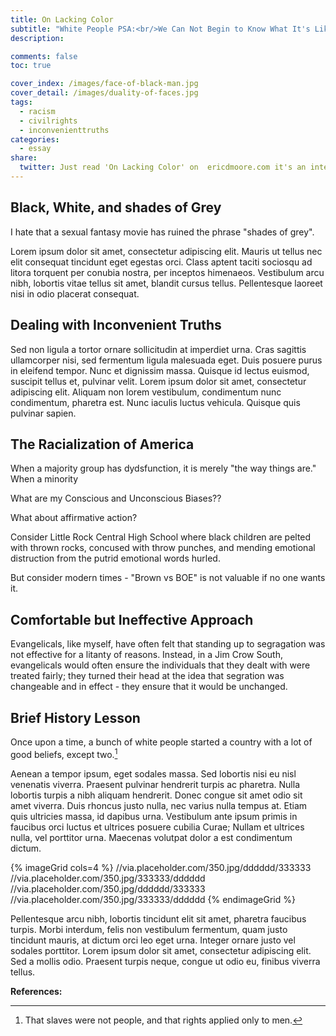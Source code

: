 ```yaml
---
title: On Lacking Color
subtitle: "White People PSA:<br/>We Can Not Begin to Know What It's Like"
description:

comments: false
toc: true

cover_index: /images/face-of-black-man.jpg
cover_detail: /images/duality-of-faces.jpg
tags:
  - racism
  - civilrights
  - inconvenienttruths
categories:
  - essay
share:
  twitter: Just read 'On Lacking Color' on  ericdmoore.com it's an intereting read. What do you think?
---
```


## Black, White, and shades of Grey

I hate that a sexual fantasy movie has ruined the phrase "shades of grey".

Lorem ipsum dolor sit amet, consectetur adipiscing elit. Mauris ut tellus nec elit consequat tincidunt eget egestas orci. Class aptent taciti sociosqu ad litora torquent per conubia nostra, per inceptos himenaeos. Vestibulum arcu nibh, lobortis vitae tellus sit amet, blandit cursus tellus. Pellentesque laoreet nisi in odio placerat consequat. 

## Dealing with Inconvenient Truths

Sed non ligula a tortor ornare sollicitudin at imperdiet urna. Cras sagittis ullamcorper nisi, sed fermentum ligula malesuada eget. Duis posuere purus in eleifend tempor. Nunc et dignissim massa. Quisque id lectus euismod, suscipit tellus et, pulvinar velit. Lorem ipsum dolor sit amet, consectetur adipiscing elit. Aliquam non lorem vestibulum, condimentum nunc condimentum, pharetra est. Nunc iaculis luctus vehicula. Quisque quis pulvinar sapien.


## The Racialization of America

When a majority group has dydsfunction, it is merely "the way things are." When a minority 

What are my Conscious and Unconscious Biases??

What about affirmative action?

Consider Little Rock Central High School where black children are pelted with thrown rocks, concused with throw punches, and mending emotional distruction from the putrid emotional words hurled. 

But consider modern times - "Brown vs BOE" is not valuable if no one wants it.




## Comfortable but Ineffective Approach

Evangelicals, like myself, have often felt that standing up to segragation was not effective for a litanty of reasons. Instead, in a Jim Crow South, evangelicals would often ensure the individuals that they dealt with were treated fairly; they turned their head at the idea that segration was changeable and in effect - they ensure that it would be unchanged.

<!-- more --> 

## Brief History Lesson

Once upon a time, a bunch of white people started a country with a lot of good beliefs, except two.[^2]

Aenean a tempor ipsum, eget sodales massa. Sed lobortis nisi eu nisl venenatis viverra. Praesent pulvinar hendrerit turpis ac pharetra. Nulla lobortis turpis a nibh aliquam hendrerit. Donec congue sit amet odio sit amet viverra. Duis rhoncus justo nulla, nec varius nulla tempus at. Etiam quis ultricies massa, id dapibus urna. Vestibulum ante ipsum primis in faucibus orci luctus et ultrices posuere cubilia Curae; Nullam et ultrices nulla, vel porttitor urna. Maecenas volutpat dolor a est condimentum dictum. 

{% imageGrid cols=4 %}
  //via.placeholder.com/350.jpg/dddddd/333333
  //via.placeholder.com/350.jpg/333333/dddddd
  //via.placeholder.com/350.jpg/dddddd/333333
  //via.placeholder.com/350.jpg/333333/dddddd
{% endimageGrid %}

Pellentesque arcu nibh, lobortis tincidunt elit sit amet, pharetra faucibus turpis. Morbi interdum, felis non vestibulum fermentum, quam justo tincidunt mauris, at dictum orci leo eget urna. Integer ornare justo vel sodales porttitor. Lorem ipsum dolor sit amet, consectetur adipiscing elit. Sed a mollis odio. Praesent turpis neque, congue ut odio eu, finibus viverra tellus.

**References:**
[^1]: 
[^2]: That slaves were not people, and that rights applied only to men.
[^3]: